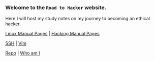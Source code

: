 ### Welcome to the `Road to Hacker` website.

Here I will host my study notes on my journey to becoming an ethical hacker.

[Linux Manual Pages][linux-man-pages] \| [Hacking Manual Pages][hacking-man-pages]

[SSH][ssh] \| [Vim][vim]

[Repo][repo] \| [Who am I][whoami]


[linux-man-pages]: ./linux-man-pages/linux-man-pages.md
[hacking-man-pages]: ./hacking-man-pages/hacking-man-pages.md

[ssh]: ./ssh/00-ssh.md
[vim]: ./vim/00-intro.md

[repo]: https://github.com/PenguinSixtyfive/penguinsixtyfive.github.io
[whoami]: whoami.md




